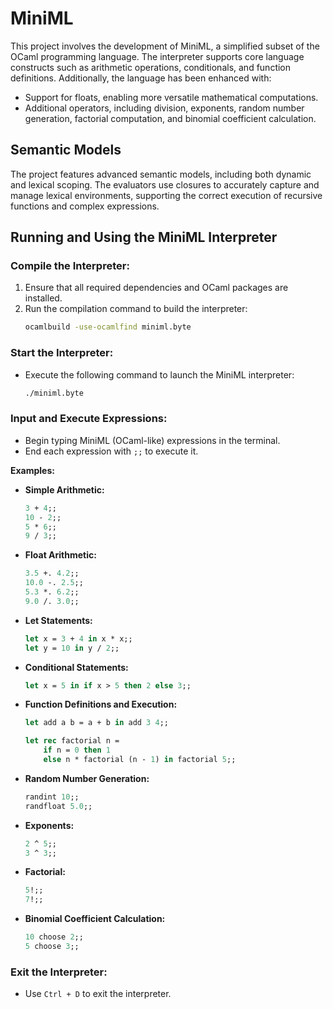 # MiniML

This project involves the development of MiniML, a simplified subset of the OCaml programming language. The interpreter supports core language constructs such as arithmetic operations, conditionals, and function definitions. Additionally, the language has been enhanced with:

- Support for floats, enabling more versatile mathematical computations.
- Additional operators, including division, exponents, random number generation, factorial computation, and binomial coefficient calculation.

## Semantic Models

The project features advanced semantic models, including both dynamic and lexical scoping. The evaluators use closures to accurately capture and manage lexical environments, supporting the correct execution of recursive functions and complex expressions.

## Running and Using the MiniML Interpreter

### Compile the Interpreter:
1. Ensure that all required dependencies and OCaml packages are installed.
2. Run the compilation command to build the interpreter:
    ```sh
    ocamlbuild -use-ocamlfind miniml.byte
    ```

### Start the Interpreter:
- Execute the following command to launch the MiniML interpreter:
    ```sh
    ./miniml.byte
    ```

### Input and Execute Expressions:

- Begin typing MiniML (OCaml-like) expressions in the terminal.
- End each expression with `;;` to execute it.

**Examples:**

- **Simple Arithmetic:**
    ```ocaml
    3 + 4;;
    10 - 2;;
    5 * 6;;
    9 / 3;;
    ```

- **Float Arithmetic:**
    ```ocaml
    3.5 +. 4.2;;
    10.0 -. 2.5;;
    5.3 *. 6.2;;
    9.0 /. 3.0;;
    ```

- **Let Statements:**
    ```ocaml
    let x = 3 + 4 in x * x;;
    let y = 10 in y / 2;;
    ```

- **Conditional Statements:**
    ```ocaml
    let x = 5 in if x > 5 then 2 else 3;;
    ```

- **Function Definitions and Execution:**
    ```ocaml
    let add a b = a + b in add 3 4;;
    
    let rec factorial n = 
        if n = 0 then 1 
        else n * factorial (n - 1) in factorial 5;;
    ```

- **Random Number Generation:**
    ```ocaml
    randint 10;;
    randfloat 5.0;;
    ```
- **Exponents:**
    ```ocaml
    2 ^ 5;;
    3 ^ 3;;
    ```

- **Factorial:**
    ```ocaml
    5!;;
    7!;;
    ```

- **Binomial Coefficient Calculation:**
    ```ocaml
    10 choose 2;;
    5 choose 3;;
    ```
    
### Exit the Interpreter:
- Use `Ctrl + D` to exit the interpreter.
